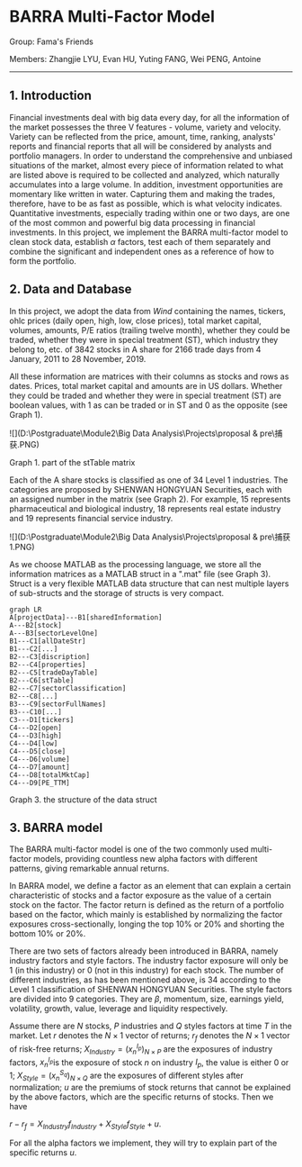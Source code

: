 # BARRA Multi-Factor Model

Group: Fama's Friends

Members: Zhangjie LYU, Evan HU, Yuting FANG, Wei PENG, Antoine

---

## 1. Introduction

Financial investments deal with big data every day, for all the information of the market possesses the three V features - volume, variety and velocity. Variety can be reflected from the price, amount, time, ranking, analysts' reports and financial reports that all will be considered by analysts and portfolio managers. In order to understand the comprehensive and unbiased situations of the market, almost every piece of information related to what are listed above is required to be collected and analyzed, which naturally accumulates into a large volume. In addition, investment opportunities are momentary like written in water. Capturing them and making the trades, therefore, have to be as fast as possible, which is what velocity indicates. Quantitative investments, especially trading within one or two days, are one of the most common and powerful big data processing in financial investments. In this project, we implement the BARRA multi-factor model to clean stock data, establish $\alpha$ factors, test each of them separately and combine the significant and independent ones as a reference of how to form the portfolio.

## 2. Data and Database

In this project, we adopt the data from *Wind* containing the names, tickers, ohlc prices (daily open, high, low, close prices), total market capital, volumes, amounts, P/E ratios (trailing twelve month), whether they could be traded, whether they were in special treatment (ST), which industry they belong to, etc. of 3842 stocks in A share for 2166 trade days from 4 January, 2011 to 28 November, 2019. 

All these information are matrices with their columns as stocks and rows as dates. Prices, total market capital and amounts are in US dollars. Whether they could be traded and whether they were in special treatment (ST) are boolean values, with 1 as can be traded or in ST and 0 as the opposite (see Graph 1).

![](D:\Postgraduate\Module2\Big Data Analysis\Projects\proposal & pre\捕获.PNG)

Graph 1. part of the stTable matrix

Each of the A share stocks is classified as one of 34 Level 1 industries. The categories are proposed by SHENWAN HONGYUAN Securities, each with an assigned number in the matrix (see Graph 2). For example, 15 represents pharmaceutical and biological industry, 18 represents real estate industry and 19 represents financial service industry.

 ![](D:\Postgraduate\Module2\Big Data Analysis\Projects\proposal & pre\捕获1.PNG)

As we choose MATLAB as the processing language, we store all the information matrices as a MATLAB struct in a ".mat" file (see Graph 3). Struct is a very flexible MATLAB data structure that can nest multiple layers of sub-structs and the storage of structs is very compact. 
```mermaid
graph LR
A[projectData]---B1[sharedInformation]
A---B2[stock]
A---B3[sectorLevelOne]
B1---C1[allDateStr]
B1---C2[...]
B2---C3[discription]
B2---C4[properties]
B2---C5[tradeDayTable]
B2---C6[stTable]
B2---C7[sectorClassification]
B2---C8[...]
B3---C9[sectorFullNames]
B3---C10[...]
C3---D1[tickers]
C4---D2[open]
C4---D3[high]
C4---D4[low]
C4---D5[close]
C4---D6[volume]
C4---D7[amount]
C4---D8[totalMktCap]
C4---D9[PE_TTM]
```

Graph 3. the structure of the data struct

## 3. BARRA model

The BARRA multi-factor model is one of the two commonly used multi-factor models, providing countless new alpha factors with different patterns, giving remarkable annual returns.

In BARRA model, we define a factor as an element that can explain a certain characteristic of stocks and a factor exposure as the value of a certain stock on the factor. The factor return is defined as the return of a portfolio based on the factor, which mainly is established by normalizing the factor exposures cross-sectionally, longing the top 10% or 20% and shorting the bottom 10% or 20%.

There are two sets of factors already been introduced in BARRA, namely industry factors and style factors. The industry factor exposure will only be 1 (in this industry) or 0 (not in this industry) for each stock. The number of different industries, as has been mentioned above, is 34 according to the Level 1 classification of SHENWAN HONGYUAN Securities. The style factors are divided into 9 categories. They are $\beta$, momentum, size, earnings yield, volatility, growth, value, leverage and liquidity respectively. 

Assume there are $N$ stocks, $P$ industries and $Q$ styles factors at time $T$ in the market. Let $r$ denotes the $N\times{1}$ vector of returns; $r_f$ denotes the $N\times{1}$ vector of risk-free returns; $X_{Industry} = (x_n^{I_p})_{N\times P}$ are the exposures of industry factors, $x_n^{I_p}$is the exposure of stock $n$ on industry $I_p$, the value is either 0 or 1; $X_{Style} = (x_n^{S_q})_{N\times Q}$ are the exposures of different styles after normalization; $u$ are the premiums of stock returns that cannot be explained by the above factors, which are the specific returns of stocks. Then we have

$r - r_f = X_{Industry}f_{Industry} + X_{Style}f_{Style} + u.$

For all the alpha factors we implement, they will try to explain part of the specific returns $u$.